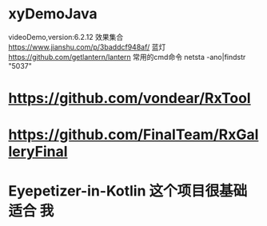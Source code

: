# xyDemoJava
videoDemo,version:6.2.12
效果集合
https://www.jianshu.com/p/3baddcf948af/
蓝灯
https://github.com/getlantern/lantern
常用的cmd命令
netsta -ano|findstr "5037"

# https://github.com/vondear/RxTool
# https://github.com/FinalTeam/RxGalleryFinal
# Eyepetizer-in-Kotlin 这个项目很基础 适合 我
